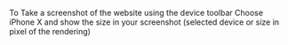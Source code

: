 To Take a screenshot of the website using the device toolbar Choose iPhone X and show the size in your screenshot (selected device or size in pixel of the rendering)
